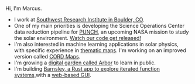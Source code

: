 Hi, I'm Marcus. 

- I work at [Southwest Research Institute in Boulder, CO](https://www.boulder.swri.edu/). 
- One of my main priorities is developing the Science Operations Center data reduction pipeline for [PUNCH](https://punch.space.swri.edu/), an upcoming NASA mission to study the solar environment. [Watch our code get released!](https://github.com/punch-mission)
- I'm also interested in machine learning applications in solar physics, with specific experience in [thematic maps]([https://publish.obsidian.md/arbor/thematic+maps](https://www.swsc-journal.org/articles/swsc/pdf/2019/01/swsc180074.pdf)). I'm working on an improved version called [CORD Maps](https://github.com/jmbhughes/cordmap).  
- I'm growing a [digital garden called Arbor](https://arbor.jmbhughes.com) to learn in public.
- I'm building [Barnsley, a Rust app to explore iterated function systems,](https://github.com/jmbhughes/barnsley)with a [web-based GUI](https://jmbhughes.com/barnsley_gui/). 
